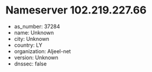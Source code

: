 # Nameserver 102.219.227.66

* as_number: 37284
* name: Unknown
* city: Unknown
* country: LY
* organization: Aljeel-net
* version: Unknown
* dnssec: false
